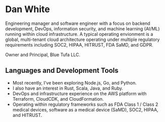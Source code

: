 # Dan White
Engineering manager and software engineer with a focus on backend development, DevOps, information security, and machine learning (AI/ML) running within cloud infrastructure.  A typical operating envionment is a global, multi-tenant cloud architecture operating under multiple regulatory requirements including SOC2, HIPAA, HITRUST, FDA SaMD, and GDPR.

Owner and Principal, Blue Tufa LLC.  

## Languages and Development Tools
- Most recently, I've been exploring Node.js, Go, and Python.
- I also have an interest in Rust, Scala, Java, and Ruby.
- DevOps and infrastructure experience on the AWS platform with Terraform, CloudCDK, and CloudFormation.
- Operating within regulatory frameworks such as FDA Class 1 / Class 2 medical devices, software as a medical device (SaMD), SOC2, HIPAA, and HITRUST.
<!--
**BlueTufa/bluetufa** is a ✨ _special_ ✨ repository because its `README.md` (this file) appears on your GitHub profile.

Here are some ideas to get you started:

- 🔭 I’m currently working on ...
- 🌱 I’m currently learning ...
- 👯 I’m looking to collaborate on ...
- 🤔 I’m looking for help with ...
- 💬 Ask me about ...
- 📫 How to reach me: ...
- 😄 Pronouns: ...
- ⚡ Fun fact: ...
-->
